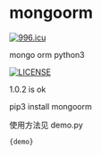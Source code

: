 # mongoorm
<a href="https://996.icu"><img src="https://img.shields.io/badge/link-996.icu-red.svg" alt="996.icu" /></a>

mongo orm python3

[![LICENSE](https://img.shields.io/badge/license-Anti%20996-blue.svg)](https://github.com/996icu/996.ICU/blob/master/LICENSE)

1.0.2 is ok

pip3 install mongoorm

使用方法见 demo.py

```
{demo}
```
